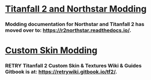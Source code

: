 # [Titanfall 2 and Northstar Modding](https://r2northstar.readthedocs.io/)

### Modding documentation for Northstar and Titanfall 2 has moved over to: https://r2northstar.readthedocs.io/.

# [Custom Skin Modding](https://retrywiki.gitbook.io/tf2/)
### RETRY Titanfall 2 Custom Skin & Textures Wiki & Guides Gitbook is at: https://retrywiki.gitbook.io/tf2/.
